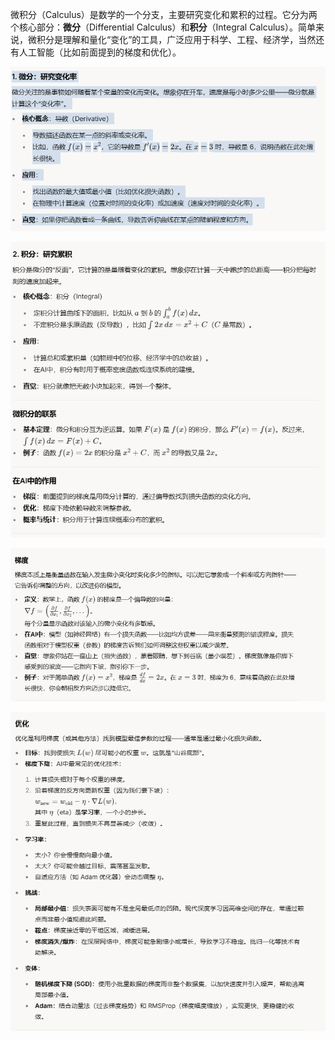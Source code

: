 微积分（Calculus）是数学的一个分支，主要研究变化和累积的过程。它分为两个核心部分：**微分**（Differential Calculus）和**积分**（Integral Calculus）。简单来说，微积分是理解和量化“变化”的工具，广泛应用于科学、工程、经济学，当然还有人工智能（比如前面提到的梯度和优化）。

![enter image description here](https://github.com/xiaohuidu/AI/blob/master/images/181.png)

![enter image description here](https://github.com/xiaohuidu/AI/blob/master/images/182.png)

![enter image description here](https://github.com/xiaohuidu/AI/blob/master/images/183.png)

![enter image description here](https://github.com/xiaohuidu/AI/blob/master/images/184.png)


<!--stackedit_data:
eyJoaXN0b3J5IjpbMTQ1NjM5MjY1MiwxMjM4NDYxNzcxLDcyOT
gzNjI0LC0xNzc4Mzc1NDc4XX0=
-->